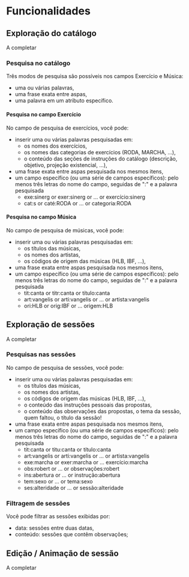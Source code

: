 # Funcionalidades
## Exploração do catálogo
A completar

### Pesquisa no catálogo
Três modos de pesquisa são possíveis nos campos Exercício e Música:
- uma ou várias palavras,
- uma frase exata entre aspas,
- uma palavra em um atributo específico.

#### Pesquisa no campo Exercício
No campo de pesquisa de exercícios, você pode:
- inserir uma ou várias palavras pesquisadas em:
    - os nomes dos exercícios,
    - os nomes das categorias de exercícios (RODA, MARCHA, ...),
    - o conteúdo das seções de instruções do catálogo (descrição, objetivo, projeção existencial, ...),
- uma frase exata entre aspas pesquisada nos mesmos itens,
- um campo específico (ou uma série de campos específicos): pelo menos três letras do nome do campo, seguidas de ":" e a palavra pesquisada
    - exe:sinerg or exer:sinerg or ... or exercício:sinerg
    - cat:s or caté:RODA or ... or categoria:RODA

#### Pesquisa no campo Música
No campo de pesquisa de músicas, você pode:
- inserir uma ou várias palavras pesquisadas em:
    - os títulos das músicas,
    - os nomes dos artistas,
    - os códigos de origem das músicas (HLB, IBF, ...),
- uma frase exata entre aspas pesquisada nos mesmos itens,
- um campo específico (ou uma série de campos específicos): pelo menos três letras do nome do campo, seguidas de ":" e a palavra pesquisada
    - tit:canta or titr:canta or título:canta
    - art:vangelis or arti:vangelis or ... or artista:vangelis
    - ori:HLB or orig:IBF or ... origem:HLB

## Exploração de sessões
A completar

### Pesquisas nas sessões
No campo de pesquisa de sessões, você pode:
- inserir uma ou várias palavras pesquisadas em:
    - os títulos das músicas,
    - os nomes dos artistas,
    - os códigos de origem das músicas (HLB, IBF, ...),
    - o conteúdo das instruções pessoais das propostas,
    - o conteúdo das observações das propostas, o tema da sessão, quem faltou, o título da sessão!
- uma frase exata entre aspas pesquisada nos mesmos itens,
- um campo específico (ou uma série de campos específicos): pelo menos três letras do nome do campo, seguidas de ":" e a palavra pesquisada
    - tit:canta or titu:canta or título:canta
    - art:vangelis or arti:vangelis or ... or artista:vangelis
    - exe:marcha or exer:marcha or ... exercício:marcha
    - obs:robert or ... or observações:robert
    - ins:abertura or ... or instrução:abertura
    - tem:sexo or ... or tema:sexo
    - ses:alteridade or ... or sessão:alteridade

### Filtragem de sessões
Você pode filtrar as sessões exibidas por:
- data: sessões entre duas datas,
- conteúdo: sessões que contêm observações;

## Edição / Animação de sessão
A completar
